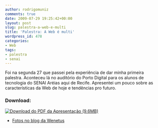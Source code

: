 ```yaml
---
author: rodrigomuniz
comments: true
date: 2009-07-29 19:25:42+00:00
layout: post
slug: palestra-a-web-e-multi
title: 'Palestra: A Web é multi'
wordpress_id: 478
categories:
- Web
tags:
- palestra
- senai
---
```


Foi na segunda 27 que passei pela experiência de dar minha primeira palestra. Aconteceu lá no auditório do Porto Digital para os alunos de tecnologia do SENAI Aréias aqui de Recife. Apresentei um pouco sobre as características da Web de hoje e tendências pro futuro.


### Download:


[![Download do PDF da Apresentação (9.6MB)](http://rodrigomuniz.com/wp-content/img/2009/07/apresentacao-web-senai-areias-300x225.png)](http://rodrigomuniz.com/wp-content/apresentacao-web-senai-areias.pdf.zip)



	
  * [Fotos no blog da Wenetus](http://wenetus.com/pt/blog/palestra-a-web-e-multi.html)


